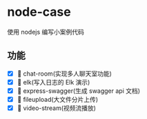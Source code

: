 # node-case

使用 nodejs 编写小案例代码

## 功能

- [x] 🔨 chat-room(实现多人聊天室功能)
- [x] 🔨 elk(写入日志的 Elk 演示)
- [x] 🔨 express-swagger(生成 swagger api 文档)
- [x] 🔨 fileupload(大文件分片上传)
- [x] 🔨 video-stream(视频流播放)
